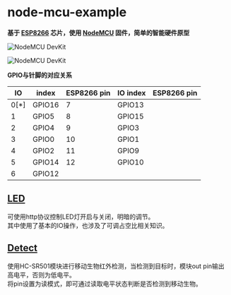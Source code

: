 # node-mcu-example

**基于 [ESP8266](https://www.espressif.com/en/products/hardware/esp8266ex/overview) 芯片，使用 [NodeMCU](https://nodemcu.readthedocs.io/en/master/) 固件，简单的智能硬件原型**  

![NodeMCU DevKit](https://raw.githubusercontent.com/nodemcu/nodemcu-devkit-v1.0/master/Documents/NodeMCU_DEVKIT_1.0.jpg)  

![NodeMCU DevKit](https://raw.githubusercontent.com/nodemcu/nodemcu-devkit-v1.0/master/Documents/NODEMCU_DEVKIT_V1.0_PINMAP.png)  


**GPIO与针脚的对应关系**  

| IO | index | ESP8266 pin | IO index | ESP8266 pin |
| -- | ----- | ----------- | -------- | ----------- |
| 0[*] | GPIO16 | 7 | GPIO13 |
| 1 | GPIO5 | 8 | GPIO15 |
| 2 | GPIO4 | 9 | GPIO3 |
| 3 | GPIO0 | 10 | GPIO1 |
| 4 | GPIO2 | 11 | GPIO9 |
| 5 | GPIO14 | 12 | GPIO10 |
| 6 | GPIO12 |  |  |

## [LED](https://github.com/huanghyw/node-mcu-example/tree/master/LED)
可使用http协议控制LED灯开启与关闭，明暗的调节。  
其中使用了基本的IO操作，也涉及了可调占空比相关知识。

## [Detect](https://github.com/huanghyw/node-mcu-example/tree/master/Detect)
使用HC-SR501模块进行移动生物红外检测，当检测到目标时，模块out pin输出高电平，否则为低电平。  
将pin设置为读模式，即可通过读取电平状态判断是否检测到移动生物。
